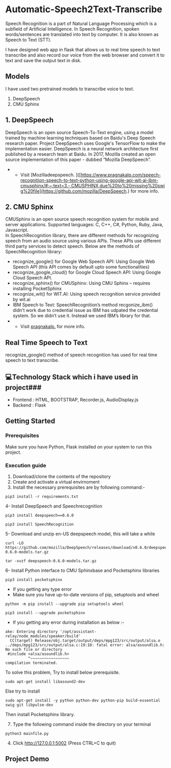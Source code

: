 # Automatic-Speech2Text-Transcribe
Speech Recognition is a part of Natural Language Processing which is a subfield of Artificial Intelligence. In Speech Recognition, spoken words/sentences are translated into text by computer. It is also known as Speech to Text (STT).

I have designed  web app in flask that allows us to real time speech to text transcribe and also record our voice from the web browser and convert it to text and save the output  text in disk.

## Models
I have used two pretrained models to transcribe voice to text.
1. DeepSpeech
2. CMU Sphinx

## 1. DeepSpeech
DeepSpeech is an open source Speech-To-Text engine, using a model trained by machine learning techniques based on Baidu's Deep Speech research paper. Project DeepSpeech uses Google's TensorFlow to make the implementation easier.
DeepSpeech is a neural network architecture first published by a research team at Baidu. In 2017, Mozilla created an open source implementation of this paper - dubbed “Mozilla DeepSpeech”.
- - Visit  [Mozilladeepspeech. ]([https://www.pragnakalp.com/speech-recognition-speech-to-text-python-using-google-api-wit-ai-ibm-cmusphinx/#:~:text=3.-,CMUSPHINX,due%20to%20missing%20swig%20file](https://github.com/mozilla/DeepSpeech.) for more info.

## 2. CMU Sphinx
CMUSphinx is an open source speech recognition system for mobile and server applications. Supported languages: C, C++, C#, Python, Ruby, Java, Javascript.
<br> In SpeechRecognition library, there are different methods for recognizing speech from an audio source using various APIs. These APIs use different third party services to detect speech.
Below  are the methods of SpeechRecognition library:
- recognize_google() for Google Web Speech API: Using Google Web Speech API (this API comes by default upto some functionalities)
- recognize_google_cloud() for Google Cloud Speech API: Using Google Cloud Speech API.
- recognize_sphinx() for CMUSphinx: Using CMU Sphinx – requires installing PocketSphinx
- recognize_wit() for WIT.AI: Using speech recognition service provided by wit.ai
- IBM Speech to Text: SpeechRecognition’s method recgonize_ibm() didn’t work due to credential issue as IBM has udpated the credential system. So we didn’t use it. Instead we used IBM’s library for that.
- - Visit  [pragnakalp.](https://www.pragnakalp.com/speech-recognition-speech-to-text-python-using-google-api-wit-ai-ibm-cmusphinx/#:~:text=3.-,CMUSPHINX,due%20to%20missing%20swig%20file.) for more info.

## Real Time Speech to Text
recognize_google()  method of speech recognition has used for real time speech to text transcribe.

## 💻Technology Stack which i have used in project###
- Frontend : HTML, BOOTSTRAP, Recorder.js, AudioDisplay.js
- Backend : Flask

## Getting Started

### Prerequisites
Make sure you have Python, Flask installed on your system to run this project.

### Execution guide
1. Download/clone  the contents of the repository
2.  Create and activate a virtual envirnoment
3. Install the necessary prerequisites are by following command:-

```
pip3 install -r requirements.txt

```
 
4- Install DeepSpeech and Speechrecognition
```
pip3 install deepspeech==0.6.0

pip3 install SpeechRecognition
```

5- Download and unzip en-US deepspeech model, this will take a while
```
curl -LO https://github.com/mozilla/DeepSpeech/releases/download/v0.6.0/deepspeech-0.6.0-models.tar.gz

tar -xvzf deepspeech-0.6.0-models.tar.gz
```
6- Install Python interface to CMU Sphinxbase and Pocketsphinx libraries
```
pip3 install pocketsphinx
```
- If you getting any type error
- Make sure you have up-to-date versions of pip, setuptools and wheel
```
python -m pip install --upgrade pip setuptools wheel

pip3 install --upgrade pocketsphinx
```

- If you getting any error during installation  as below :-
```
ake: Entering directory '/opt/assistant-relay/node_modules/speaker/build'
  CC(target) Release/obj.target/output/deps/mpg123/src/output/alsa.o
../deps/mpg123/src/output/alsa.c:19:10: fatal error: alsa/asoundlib.h: No such file or directory
 #include <alsa/asoundlib.h>
          ^~~~~~~~~~~~~~~~~~
compilation terminated.
```
To solve this problem, Try to install below prerequisite.
```
sudo apt-get install libasound2-dev
```
Else try to install 
```
sudo apt-get install -y python python-dev python-pip build-essential swig git libpulse-dev
``` 
Then install Pocketsphinx library.

7. Type the following command inside the directory on your terminal
  ```
  python3 mainfile.py
  ```
  
4. Click http://127.0.0.1:5002 (Press CTRL+C to quit)

## Project Demo

